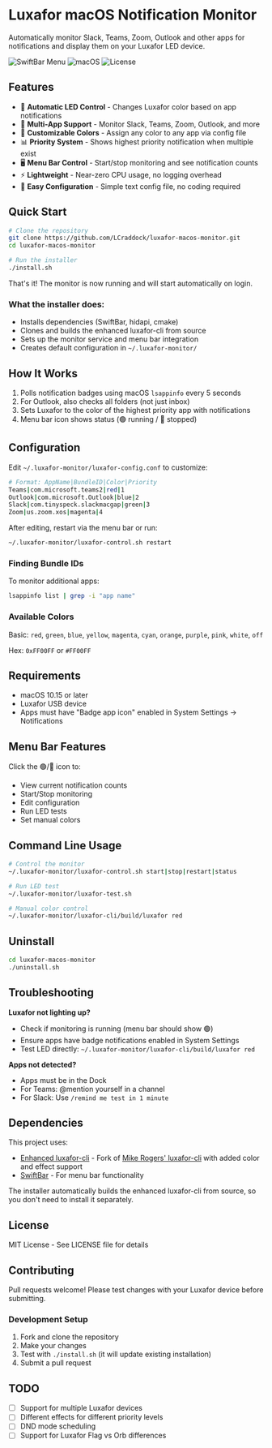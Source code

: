 # Luxafor macOS Notification Monitor

Automatically monitor Slack, Teams, Zoom, Outlook and other apps for notifications and display them on your Luxafor LED device.

![SwiftBar Menu](https://img.shields.io/badge/SwiftBar-Compatible-green)
![macOS](https://img.shields.io/badge/macOS-10.15%2B-blue)
![License](https://img.shields.io/badge/license-MIT-blue)

## Features

- 🚦 **Automatic LED Control** - Changes Luxafor color based on app notifications
- 📱 **Multi-App Support** - Monitor Slack, Teams, Zoom, Outlook, and more
- 🎨 **Customizable Colors** - Assign any color to any app via config file
- 📊 **Priority System** - Shows highest priority notification when multiple exist
- 🖥️ **Menu Bar Control** - Start/stop monitoring and see notification counts
- ⚡ **Lightweight** - Near-zero CPU usage, no logging overhead
- 🔧 **Easy Configuration** - Simple text config file, no coding required

## Quick Start

```bash
# Clone the repository
git clone https://github.com/LCraddock/luxafor-macos-monitor.git
cd luxafor-macos-monitor

# Run the installer
./install.sh
```

That's it! The monitor is now running and will start automatically on login.

### What the installer does:
- Installs dependencies (SwiftBar, hidapi, cmake)
- Clones and builds the enhanced luxafor-cli from source
- Sets up the monitor service and menu bar integration
- Creates default configuration in `~/.luxafor-monitor/`

## How It Works

1. Polls notification badges using macOS `lsappinfo` every 5 seconds
2. For Outlook, also checks all folders (not just inbox)
3. Sets Luxafor to the color of the highest priority app with notifications
4. Menu bar icon shows status (🟢 running / 🔴 stopped)

## Configuration

Edit `~/.luxafor-monitor/luxafor-config.conf` to customize:

```bash
# Format: AppName|BundleID|Color|Priority
Teams|com.microsoft.teams2|red|1
Outlook|com.microsoft.Outlook|blue|2
Slack|com.tinyspeck.slackmacgap|green|3
Zoom|us.zoom.xos|magenta|4
```

After editing, restart via the menu bar or run:
```bash
~/.luxafor-monitor/luxafor-control.sh restart
```

### Finding Bundle IDs

To monitor additional apps:
```bash
lsappinfo list | grep -i "app name"
```

### Available Colors

Basic: `red`, `green`, `blue`, `yellow`, `magenta`, `cyan`, `orange`, `purple`, `pink`, `white`, `off`

Hex: `0xFF00FF` or `#FF00FF`

## Requirements

- macOS 10.15 or later
- Luxafor USB device
- Apps must have "Badge app icon" enabled in System Settings → Notifications

## Menu Bar Features

Click the 🟢/🔴 icon to:
- View current notification counts
- Start/Stop monitoring
- Edit configuration
- Run LED tests
- Set manual colors

## Command Line Usage

```bash
# Control the monitor
~/.luxafor-monitor/luxafor-control.sh start|stop|restart|status

# Run LED test
~/.luxafor-monitor/luxafor-test.sh

# Manual color control
~/.luxafor-monitor/luxafor-cli/build/luxafor red
```

## Uninstall

```bash
cd luxafor-macos-monitor
./uninstall.sh
```

## Troubleshooting

**Luxafor not lighting up?**
- Check if monitoring is running (menu bar should show 🟢)
- Ensure apps have badge notifications enabled in System Settings
- Test LED directly: `~/.luxafor-monitor/luxafor-cli/build/luxafor red`

**Apps not detected?**
- Apps must be in the Dock
- For Teams: @mention yourself in a channel
- For Slack: Use `/remind me test in 1 minute`

## Dependencies

This project uses:
- [Enhanced luxafor-cli](https://github.com/LCraddock/luxafor-cli) - Fork of [Mike Rogers' luxafor-cli](https://github.com/mike-rogers/luxafor-cli) with added color and effect support
- [SwiftBar](https://github.com/swiftbar/SwiftBar) - For menu bar functionality

The installer automatically builds the enhanced luxafor-cli from source, so you don't need to install it separately.

## License

MIT License - See LICENSE file for details

## Contributing

Pull requests welcome! Please test changes with your Luxafor device before submitting.

### Development Setup

1. Fork and clone the repository
2. Make your changes
3. Test with `./install.sh` (it will update existing installation)
4. Submit a pull request

## TODO

- [ ] Support for multiple Luxafor devices
- [ ] Different effects for different priority levels
- [ ] DND mode scheduling
- [ ] Support for Luxafor Flag vs Orb differences